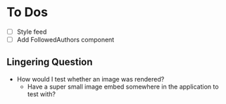 # To Dos
- [ ] Style feed
- [ ] Add FollowedAuthors component

## Lingering Question
- How would I test whether an image was rendered?
  - Have a super small image embed somewhere in the application to test with?
